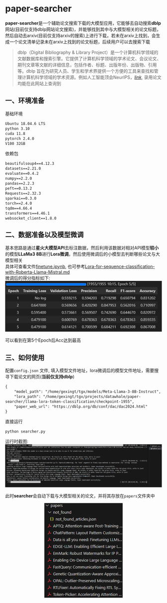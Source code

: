 # paper-searcher
**paper-searcher**是一个辅助论文搜索下载的大模型应用，它能够去自动搜索**dblp**网站(目前仅支持dblp网站论文搜索)，并能够找到其中与大模型相关的论文标题，然后自动去arxiv(目前仅支持arxiv的搜索)上进行下载，若未在arxiv上找到，会生成一个论文清单记录未在arxiv上找到的论文标题，后续用户可以去搜索下载
> dblp（Digital Bibliography & Library Project）是一个计算机科学领域的文献数据库和搜索引擎。它提供了计算机科学领域的学术论文、会议论文、期刊文章等文献的详细信息，包括作者、标题、出版年份、出版物、引用等。dblp 旨在为研究人员、学生和学术界提供一个方便的工具来查找和管理计算机科学领域的学术资源。例如人工智能顶会NeurIPS，[*link*](https://dblp.org/db/conf/nips/neurips2023.html), 录用论文均能在此网站上查询到

## 一、环境准备

基础环境
```
Ubuntu 18.04.6 LTS
python 3.10
cuda 11.8
pytorch 2.4.0
V100 32GB
```
依赖包
```
beautifulsoup4==4.12.3
datasets==2.21.0
evaluate==0.4.2
numpy==2.2.0
pandas==2.2.3
peft==0.13.2
Requests==2.32.3
sparkai==0.3.0
torch==2.4.0
tqdm==4.66.4
transformers==4.46.1
websocket_client==1.8.0
```
## 二、数据准备以及模型微调
基本思路是通过**星火大模型API**去标注数据，然后利用该数据对相对API模型**较小**的模型**LLaMa3 8B**进行**Lora微调**，然后使用微调后的小模型去判断哪些论文与大模型相关  
具体可查看文件[finetune.ipynb](./finetune.ipynb), 也可参考[Lora-for-sequence-classification-with-Roberta-Llama-Mistral.md](https://github.com/huggingface/blog/blob/main/Lora-for-sequence-classification-with-Roberta-Llama-Mistral.md)  
微调后的得分指标如下:  
![得分指标](./image/score.png)  

可以看到在第5个Epoch后Acc达到最高
## 三、如何使用
配置`config.json` 文件, 填入模型文件地址，lora微调后的模型文件地址，需要搜寻下载论文的网页(**当前仅支持dblp**)
```
{
    "model_path": "/home/gexingt/tgx/models/Meta-Llama-3-8B-Instruct",
    "lora_path": "/home/gexingt/tgx/projects/datawhale/paper-searcher/llama-lora-token-classification/checkpoint-1955",
    "paper_web_url": "https://dblp.org/db/conf/dac/dac2024.html"
}
```
直接运行
```
python searcher.py
```
运行时截图:
![runtime](./image/runtime.png)  

此时**searcher**会自动下载与大模型相关的论文，并将其存放在`papers`文件夹中   

<p align="center">
  <img src="./image/paper.png" alt="paper">
</p>